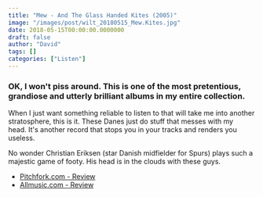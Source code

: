 ```yaml
---
title: "Mew - And The Glass Handed Kites (2005)"
image: "/images/post/wilt_20180515_Mew.Kites.jpg"
date: 2018-05-15T00:00:00.0000000
draft: false
author: "David"
tags: []
categories: ["Listen"]
---
```

### OK, I won't piss around. This is one of the most pretentious, grandiose and utterly brilliant albums in my entire collection.  
  
When I just want something reliable to listen to that will take me into another stratosphere, this is it. These Danes just do stuff that messes with my head. It's another record that stops you in your tracks and renders you useless. 

 No wonder Christian Eriksen (star Danish midfielder for Spurs) plays such a majestic game of footy. His head is in the clouds with these guys. 

-  [Pitchfork.com - Review](https://pitchfork.com/reviews/albums/9285-and-the-glass-handed-kites/)
-  [Allmusic.com - Review](https://www.allmusic.com/album/and-the-glass-handed-kites-mw0000533726)